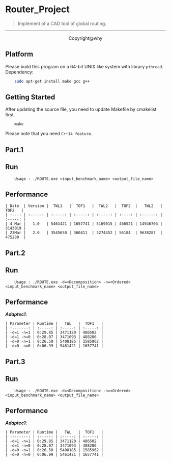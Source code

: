 # Router_Project

> Implement of a CAD tool of global routing.  

<hr>
<center> Copyright@why </center>

## Platform
Please build this program on a 64-bit UNIX like system with library `pthread`. Dependency:
```bash
    sudo apt-get install make gcc g++
```

## Getting Started
After updating the source file, you need to update Makefile by cmakelist first.
```
    make
```

Please note that you need `C++14 feature`.

## Part.1

## Run
```
    Usage : ./ROUTE.exe <input_benchmark_name> <output_file_name>
```

## Performance

```
| Date  | Version |  TWL1   |  TOF1   |  TWL2   |  TOF2  |   TWL2   |  TOF2   |
| :---: | :-----: | :-----: | :-----: | :-----: | :----: | :------: | :-----: |
| 4 Mar |   1.0   | 5461421 | 1657741 | 5169015 | 466521 | 14946703 | 3143019 |
| 23Mar |   2.0   | 3545650 | 360411  | 3274452 | 56184  | 9638287  | 475280  |
```

## Part.2

## Run
```
    Usage : ./ROUTE.exe -d=<Decomposition> -n=<Ordered> <input_benchmark_name> <output_file_name>
```

## Performance

***Adaptec1***:
```
| Parameter | Runtime |   TWL   |  TOF1   |
| :-------: | :-----: | :-----: | :-----: |
| -d=1 -n=1 | 0:29.85 | 3471120 | 486502  |
| -d=1 -n=0 | 0:28.07 | 3471093 | 488286  |
| -d=0 -n=1 | 0:26.50 | 5408185 | 1585962 |
| -d=0 -n=0 | 0:06.99 | 5461421 | 1657741 |
```

## Part.3

## Run
```
    Usage : ./ROUTE.exe -d=<Decomposition> -n=<Ordered> <input_benchmark_name> <output_file_name>
```

## Performance

***Adaptec1***:
```
| Parameter | Runtime |   TWL   |  TOF1   |
| :-------: | :-----: | :-----: | :-----: |
| -d=1 -n=1 | 0:29.85 | 3471120 | 486502  |
| -d=1 -n=0 | 0:28.07 | 3471093 | 488286  |
| -d=0 -n=1 | 0:26.50 | 5408185 | 1585962 |
| -d=0 -n=0 | 0:06.99 | 5461421 | 1657741 |
```
